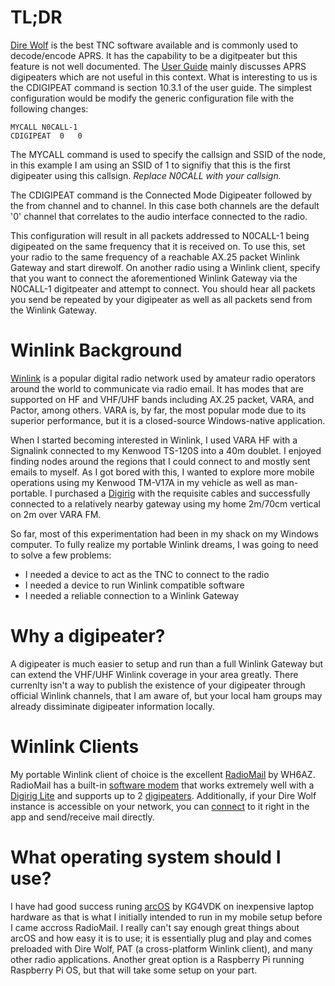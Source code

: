 # TL;DR
[Dire Wolf](https://github.com/wb2osz/direwolf) is the best TNC software available and is commonly used to decode/encode APRS. It has the capability to be a digitpeater but this feature is not well documented. The [User Guide](https://github.com/wb2osz/direwolf/blob/dev/doc/User-Guide.pdf) mainly discusses APRS digipeaters which are not useful in this context. What is interesting to us is the CDIGIPEAT command is section 10.3.1 of the user guide. The simplest configuration would be modify the generic configuration file with the following changes:
```
MYCALL N0CALL-1
CDIGIPEAT  0   0
```
The MYCALL command is used to specify the callsign and SSID of the node, in this example I am using an SSID of 1 to signifiy that this is the first digipeater using this callsign. _Replace N0CALL with your callsign._

The CDIGIPEAT command is the Connected Mode Digipeater followed by the from channel and to channel. In this case both channels are the default '0' channel that correlates to the audio interface connected to the radio.

This configuration will result in all packets addressed to N0CALL-1 being digipeated on the same frequency that it is received on. To use this, set your radio to the same frequency of a reachable AX.25 packet Winlink Gateway and start direwolf. On another radio using a Winlink client, specify that you want to connect the aforementioned Winlink Gateway via the N0CALL-1 digitpeater and attempt to connect. You should hear all packets you send be repeated by your digipeater as well as all packets send from the Winlink Gateway.

# Winlink Background
[Winlink](https://winlink.org/) is a popular digital radio network used by amateur radio operators around the world to communicate via radio email. It has modes that are supported on HF and VHF/UHF bands including AX.25 packet, VARA, and Pactor, among others. VARA is, by far, the most popular mode due to its superior performance, but it is a closed-source Windows-native application.

When I started becoming interested in Winlink, I used VARA HF with a Signalink connected to my Kenwood TS-120S into a 40m doublet. I enjoyed finding nodes around the regions that I could connect to and mostly sent emails to myself. As I got bored with this, I wanted to explore more mobile operations using my Kenwood TM-V17A in my vehicle as well as man-portable. I purchased a [Digirig](https://digirig.net/) with the requisite cables and successfully connected to a relatively nearby gateway using my home 2m/70cm vertical on 2m over VARA FM. 

So far, most of this experimentation had been in my shack on my Windows computer. To fully realize my portable Winlink dreams, I was going to need to solve a few problems:
- I needed a device to act as the TNC to connect to the radio
- I needed a device to run Winlink compatible software
- I needed a reliable connection to a Winlink Gateway

# Why a digipeater?
A digipeater is much easier to setup and run than a full Winlink Gateway but can extend the VHF/UHF Winlink coverage in your area greatly. There currenlty isn't a way to publish the existence of your digipeater through official Winlink channels, that I am aware of, but your local ham groups may already dissiminate digipeater information locally. 

# Winlink Clients
My portable Winlink client of choice is the excellent [RadioMail](https://radiomail.app/) by WH6AZ. RadioMail has a built-in [software modem](https://radiomail.app/help/packet#softmodem) that works extremely well with a [Digirig Lite](https://digirig.net/digirig-lite-setup-manual/) and supports up to 2 [digipeaters](https://radiomail.app/help/packet#digipeater). Additionally, if your Dire Wolf instance is accessible on your network, you can [connect](https://radiomail.app/help/packet#direwolf) to it right in the app and send/receive mail directly.

# What operating system should I use?
I have had good success runing [arcOS](https://arcos-linux.com/) by KG4VDK on inexpensive laptop hardware as that is what I initially intended to run in my mobile setup before I came accross RadioMail. I really can't say enough great things about arcOS and how easy it is to use; it is essentially plug and play and comes preloaded with Dire Wolf, PAT (a cross-platform Winlink client), and many other radio applications. Another great option is a Raspberry Pi running Raspberry Pi OS, but that will take some setup on your part.